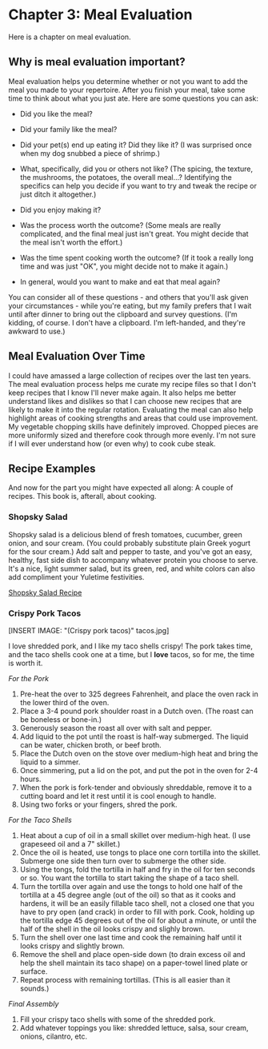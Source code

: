 # Chapter 3: Meal Evaluation

Here is a chapter on meal evaluation.

## Why is meal evaluation important?

Meal evaluation helps you determine whether or not you want to add the meal you made to your repertoire. After you finish your meal, take some time to think about what you just ate. Here are some questions you can ask:

-   Did you like the meal?

-   Did your family like the meal?

-   Did your pet(s) end up eating it? Did they like it? (I was surprised once when my dog snubbed a piece of shrimp.)

-   What, specifically, did you or others not like? (The spicing, the texture, the mushrooms, the potatoes, the overall meal...? Identifying the specifics can help you decide if you want to try and tweak the recipe or just ditch it altogether.)

-   Did you enjoy making it?

-   Was the process worth the outcome? (Some meals are really complicated, and the final meal just isn't great. You might decide that the meal isn't worth the effort.)

-   Was the time spent cooking worth the outcome? (If it took a really long time and was just "OK", you might decide not to make it again.)

-   In general, would you want to make and eat that meal again?

You can consider all of these questions - and others that you'll ask given your circumstances - while you're eating, but my family prefers that I wait until after dinner to bring out the clipboard and survey questions. (I'm kidding, of course. I don't have a clipboard. I'm left-handed, and they're awkward to use.)

## Meal Evaluation Over Time

I could have amassed a large collection of recipes over the last ten years. The meal evaluation process helps me curate my recipe files so that I don't keep recipes that I know I'll never make again. It also helps me better understand likes and dislikes so that I can choose new recipes that are likely to make it into the regular rotation. Evaluating the meal can also help highlight areas of cooking strengths and areas that could use improvement. My vegetable chopping skills have definitely improved. Chopped pieces are more uniformly sized and therefore cook through more evenly. I'm not sure if I will ever understand how (or even why) to cook cube steak.

## Recipe Examples

And now for the part you might have expected all along: A couple of recipes. This book is, afterall, about cooking.

### Shopsky Salad

Shopsky salad is a delicious blend of fresh tomatoes, cucumber, green onion, and sour cream. (You could probably substitute plain Greek yogurt for the sour cream.) Add salt and pepper to taste, and you've got an easy, healthy, fast side dish to accompany whatever protein you choose to serve. It's a nice, light summer salad, but its green, red, and white colors can also add compliment your Yuletime festivities.

[Shopsky Salad Recipe](https://chrisdaaz.github.io/forking/recipes/shopsky.html)

### Crispy Pork Tacos

\[INSERT IMAGE: "(Crispy pork tacos)" tacos.jpg\]

I love shredded pork, and I like my taco shells crispy! The pork takes time, and the taco shells cook one at a time, but I **love** tacos, so for me, the time is worth it.

*For the Pork*

1. Pre-heat the over to 325 degrees Fahrenheit, and place the oven rack in the lower third of the oven.
2. Place a 3-4 pound pork shoulder roast in a Dutch oven. (The roast can be boneless or bone-in.)
3. Generously season the roast all over with salt and pepper.
4. Add liquid to the pot until the roast is half-way submerged. The liquid can be water, chicken broth, or beef broth.
5. Place the Dutch oven on the stove over medium-high heat and bring the liquid to a simmer.
6. Once simmering, put a lid on the pot, and put the pot in the oven for 2-4 hours. 
7. When the pork is fork-tender and obviously shreddable, remove it to a cutting board and let it rest until it is cool enough to handle.
8. Using two forks or your fingers, shred the pork. 

*For the Taco Shells*

1. Heat about a cup of oil in a small skillet over medium-high heat. (I use grapeseed oil and a 7" skillet.)
2. Once the oil is heated, use tongs to place one corn tortilla into the skillet. Submerge one side then turn over to submerge the other side.
3. Using the tongs, fold the tortilla in half and fry in the oil for ten seconds or so. You want the tortilla to start taking the shape of a taco shell.
4. Turn the tortilla over again and use the tongs to hold one half of the tortilla at a 45 degree angle (out of the oil) so that as it cooks and hardens, it will be an easily fillable taco shell, not a closed one that you have to pry open (and crack) in order to fill with pork. Cook, holding up the tortilla edge 45 degrees out of the oil for about a minute, or until the half of the shell in the oil looks crispy and slighly brown.
5. Turn the shell over one last time and cook the remaining half until it looks crispy and slightly brown.
6. Remove the shell and place open-side down (to drain excess oil and help the shell maintain its taco shape) on a paper-towel lined plate or surface.
7. Repeat process with remaining tortillas. (This is all easier than it sounds.)

*Final Assembly*

1. Fill your crispy taco shells with some of the shredded pork.
2. Add whatever toppings you like: shredded lettuce, salsa, sour cream, onions, cilantro, etc. 
